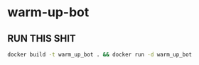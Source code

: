 # warm-up-bot


## RUN THIS SHIT
```sh
docker build -t warm_up_bot . && docker run -d warm_up_bot
```